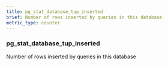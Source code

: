 ```yaml
---
title: pg_stat_database_tup_inserted
brief: Number of rows inserted by queries in this database
metric_type: counter
---
```

### pg_stat_database_tup_inserted

Number of rows inserted by queries in this database